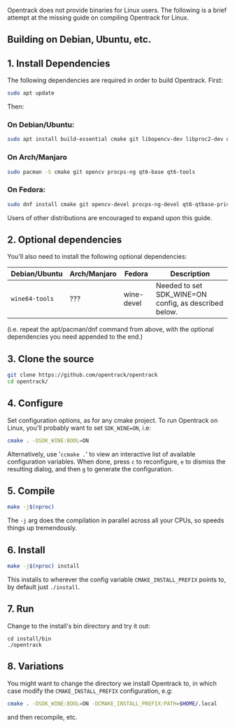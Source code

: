 Opentrack does not provide binaries for Linux users. The following is a brief attempt at the missing guide on compiling Opentrack for Linux.

## Building on Debian, Ubuntu, etc.

## 1. Install Dependencies

The following dependencies are required in order to build Opentrack. First:

```sh
sudo apt update
```

Then:

### On Debian/Ubuntu:

```sh
sudo apt install build-essential cmake git libopencv-dev libproc2-dev qt6-base-private-dev qt6-tools-dev wine64-tools
```

### On Arch/Manjaro

```sh
sudo pacman -S cmake git opencv procps-ng qt6-base qt6-tools
```

### On Fedora:

```sh
sudo dnf install cmake git opencv-devel procps-ng-devel qt6-qtbase-private-devel qt6-qttools-devel
```

Users of other distributions are encouraged to expand upon this guide.

## 2. Optional dependencies

You'll also need to install the following optional dependencies:

| Debian/Ubuntu  | Arch/Manjaro | Fedora     | Description                                           |
| -------------- | ------------ | ---------- | ----------------------------------------------------- |
| `wine64-tools` | ???          | wine-devel | Needed to set SDK_WINE=ON config, as described below. |

(i.e. repeat the apt/pacman/dnf command from above, with the optional dependencies
you need appended to the end.)

## 3. Clone the source

```bash
git clone https://github.com/opentrack/opentrack
cd opentrack/
```

## 4. Configure

Set configuration options, as for any cmake project. To run Opentrack on
Linux, you'll probably want to set `SDK_WINE=ON`, i.e:

```sh
cmake . -DSDK_WINE:BOOL=ON
```

Alternatively, use '`ccmake .`' to view an interactive list of available configuration variables. When done, press `c` to reconfigure, `e` to dismiss the resulting dialog, and then `g` to generate the configuration.

## 5. Compile

```sh
make -j$(nproc)
```

The `-j` arg does the compilation in parallel across all your CPUs, so speeds
things up tremendously.

## 6. Install

```sh
make -j$(nproc) install
```

This installs to wherever the config variable `CMAKE_INSTALL_PREFIX` points to,
by default just `./install`.

## 7. Run

Change to the install's bin directory and try it out:

```
cd install/bin
./opentrack
```

## 8. Variations

You might want to change the directory we install Opentrack to, in which case
modify the `CMAKE_INSTALL_PREFIX` configuration, e.g:

```sh
cmake . -DSDK_WINE:BOOL=ON -DCMAKE_INSTALL_PREFIX:PATH=$HOME/.local
```

and then recompile, etc.
